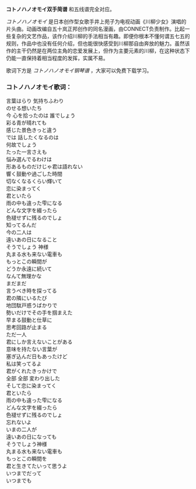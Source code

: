 

**コトノハノオモイ双手简谱** 和五线谱完全对应。

_コトノハノオモイ_
是日本创作型女歌手井上苑子为电视动画《川柳少女》演唱的片头曲。动画改编自五十岚正邦创作的同名漫画，由CONNECT负责制作。比起一些复杂的文艺作品，该作介绍川柳的手法相当有趣。即便你根本不懂何谓五七五的规则，作品中也没有任何介绍，但也能很快感受到川柳那自由奔放的魅力。虽然该作的主干仍然是在两位主角的恋爱发展上，但作为主要元素的川柳，在这种状态下仍能一直保持着相当程度的发挥，实属不易。

歌词下方是 _コトノハノオモイ钢琴谱_ ，大家可以免费下载学习。

### コトノハノオモイ歌词：

言葉はらり 気持ちふわり  
のせる想いたち  
今 心を拾ったのは 誰でしょう  
彩る青が晴れても  
感じた景色きっと違う  
では 話したくなるのは  
何故でしょう  
たった一言さえも  
悩み選んでるわけは  
形あるものだけじゃ君は語れない  
響く鼓動や過ごした時間  
切なくなるくらい輝いて  
恋に染まってく  
君といたら  
雨の中も違った雫になる  
どんな文字を綴ったら  
色褪せずに残るのでしょ  
知ってるんだ  
今の二人は  
遠いあの日になること  
そうでしょう 神様  
丸まる水も来ない電車も  
もっとこの瞬間が  
どうか永遠に続いて  
なんて無理かな  
まだまだ  
言うべき時を探ってる  
君の隣にいるたび  
地団駄戸惑うばかりで  
勢いだけでその手を掴まえた  
早まる鼓動と仕草に  
思考回路が止まる  
ただ一人  
君にしか言えないことがある  
意味を持たない言葉が  
塞ぎ込んだ日もあったけど  
私は笑ってるよ  
君がくれたきっかけで  
全部 全部 変わり出した  
そして恋に染まってく  
君といたら  
雨の中も違った雫になる  
どんな文字を綴ったら  
色褪せずに残るのでしょ  
忘れないよ  
いまの二人が  
遠いあの日になっても  
そうでしょう神様  
丸まる水も来ない電車も  
もっとこの瞬間を  
君と生きてたいって思うよ  
いつまでだって  
いつまでも

